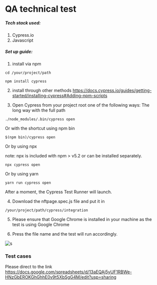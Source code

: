# QA technical test

##### Tech stack used:
1. Cypress.io
2. Javascript

##### Set up guide:
1. install via npm
```
cd /your/project/path
```
```
npm install cypress
```

2. install through other methods
https://docs.cypress.io/guides/getting-started/installing-cypress#Adding-npm-scripts

3. Open Cypress from your project root one of the following ways:
The long way with the full path
```
./node_modules/.bin/cypress open
```
Or with the shortcut using npm bin
```
$(npm bin)/cypress open
```
Or by using npx

note: npx is included with npm > v5.2 or can be installed separately.
```
npx cypress open
```
Or by using yarn
```
yarn run cypress open
```
After a moment, the Cypress Test Runner will launch.

4. Download the nftpage.spec.js file and put it in 

```
/your/project/path/cypress/integration
```


5. Please ensure that Google Chrome is installed in your machine as the test is using Google Chrome

6. Press the file name and the test will run accordingly.

![s](https://user-images.githubusercontent.com/68599772/137433521-d59aaffb-0819-4a6c-8836-df039da7eeda.PNG)

### Test cases

Please direct to the link https://docs.google.com/spreadsheets/d/13aEQAj5yUF1RBWe-HNzGbEROKGhGhhE0v9t5XbSgG4M/edit?usp=sharing
